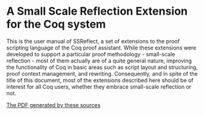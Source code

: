 # A Small Scale Reflection Extension for the Coq system

This is the user manual of SSReflect, a set of extensions to the proof
scripting language of the Coq proof assistant. While these extensions were
developed to support a particular proof methodology - small-scale reflection -
most of them actually are of a quite general nature, improving the
functionality of Coq in basic areas such as script layout and structuring,
proof context management, and rewriting. Consequently, and in spite of the
title of this document, most of the extensions described here should be of
interest for all Coq users, whether they embrace small-scale reflection or
not.

[The PDF generated by these sources](https://hal.inria.fr/inria-00258384)
